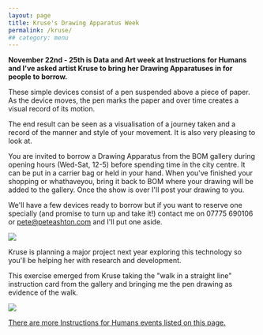 ```yaml
---
layout: page
title: Kruse's Drawing Apparatus Week
permalink: /kruse/
## category: menu
---
```


**November 22nd - 25th is Data and Art week at Instructions for Humans and I've asked artist Kruse to bring her Drawing Apparatuses in for people to borrow.**

These simple devices consist of a pen suspended above a piece of paper. As the device moves, the pen marks the paper and over time creates a visual record of its motion. 

The end result can be seen as a visualisation of a journey taken and a record of the manner and style of your movement. It is also very pleasing to look at. 

You are invited to borrow a Drawing Apparatus from the BOM gallery during opening hours (Wed-Sat, 12-5) before spending time in the city centre. It can be put in a carrier bag or held in your hand. When you've finished your shopping or whathaveyou, bring it back to BOM where your drawing will be added to the gallery. Once the show is over I'll post your drawing to you. 

We'll have a few devices ready to borrow but if you want to reserve one specially (and promise to turn up and take it!) contact me on 07775 690106 or pete@peteashton.com and I'll put one aside. 

![](http://instructionsforhumans.com/images/kruse4.jpg)

Kruse is planning a major project next year exploring this technology so you'll be helping her with research and development. 

This exercise emerged from Kruse taking the "walk in a straight line" instruction card from the gallery and bringing me the pen drawing as evidence of the walk. 

![](http://instructionsforhumans.com/images/kruse3.jpg)

[There are more Instructions for Humans events listed on this page.](http://instructionsforhumans.com/events/)
